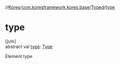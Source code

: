 //[Kores](../../../index.md)/[com.koresframework.kores.base](../index.md)/[Typed](index.md)/[type](type.md)

# type

[jvm]\
abstract val [type](type.md): [Type](https://docs.oracle.com/javase/8/docs/api/java/lang/reflect/Type.html)

Element type
